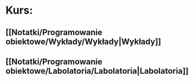 # Kurs:
## [[Notatki/Programowanie obiektowe/Wykłady/Wykłady|Wykłady]]
## [[Notatki/Programowanie obiektowe/Labolatoria/Labolatoria|Labolatoria]]
